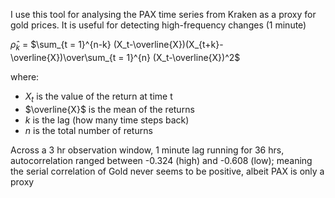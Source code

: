I use this tool for analysing the PAX time series from Kraken as a proxy for gold prices. It is useful for detecting high-frequency changes (1 minute)

  $\hat\rho_k$​ = $\sum_{t = 1}^{n-k}  (X_t-\overline{X})(X_{t+k}-\overline{X})\over\sum_{t = 1}^{n}  (X_t-\overline{X})^2$

where:
-   $X_t$​ is the value of the return at time t
-   $\overline{X}$ is the mean of the returns
-    *k* is the lag (how many time steps back)
-   *n* is the total number of returns


Across a 3 hr observation window, 1 minute lag running for 36 hrs, autocorrelation ranged between -0.324 (high) and -0.608 (low); meaning the serial correlation of Gold never seems to be positive, albeit PAX is only a proxy
